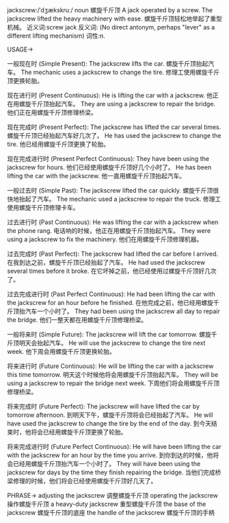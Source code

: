 jackscrew:/ˈdʒækskruː/
noun
螺旋千斤顶
A jack operated by a screw.
The jackscrew lifted the heavy machinery with ease.  螺旋千斤顶轻松地举起了重型机械。
近义词:screw jack
反义词: (No direct antonym, perhaps "lever" as a different lifting mechanism)
词性:n.


USAGE->

一般现在时 (Simple Present):
The jackscrew lifts the car. 螺旋千斤顶抬起汽车。
The mechanic uses a jackscrew to change the tire.  修理工使用螺旋千斤顶更换轮胎。

现在进行时 (Present Continuous):
He is lifting the car with a jackscrew.  他正在用螺旋千斤顶抬起汽车。
They are using a jackscrew to repair the bridge. 他们正在用螺旋千斤顶修理桥梁。

现在完成时 (Present Perfect):
The jackscrew has lifted the car several times. 螺旋千斤顶已经抬起汽车好几次了。
He has used the jackscrew to change the tire. 他已经用螺旋千斤顶更换了轮胎。

现在完成进行时 (Present Perfect Continuous):
They have been using the jackscrew for hours. 他们已经使用螺旋千斤顶好几个小时了。
He has been lifting the car with the jackscrew. 他一直用螺旋千斤顶抬起汽车。

一般过去时 (Simple Past):
The jackscrew lifted the car quickly. 螺旋千斤顶很快地抬起了汽车。
The mechanic used a jackscrew to repair the truck.  修理工使用螺旋千斤顶修理卡车。

过去进行时 (Past Continuous):
He was lifting the car with a jackscrew when the phone rang.  电话响的时候，他正在用螺旋千斤顶抬起汽车。
They were using a jackscrew to fix the machinery. 他们在用螺旋千斤顶修理机器。

过去完成时 (Past Perfect):
The jackscrew had lifted the car before I arrived. 在我到达之前，螺旋千斤顶已经抬起了汽车。
He had used the jackscrew several times before it broke.  在它坏掉之前，他已经使用过螺旋千斤顶好几次了。

过去完成进行时 (Past Perfect Continuous):
He had been lifting the car with the jackscrew for an hour before he finished.  在他完成之前，他已经用螺旋千斤顶抬汽车一个小时了。
They had been using the jackscrew all day to repair the bridge. 他们一整天都在用螺旋千斤顶修理桥梁。

一般将来时 (Simple Future):
The jackscrew will lift the car tomorrow. 螺旋千斤顶明天会抬起汽车。
He will use the jackscrew to change the tire next week.  他下周会用螺旋千斤顶更换轮胎。

将来进行时 (Future Continuous):
He will be lifting the car with a jackscrew this time tomorrow. 明天这个时候他将会用螺旋千斤顶抬起汽车。
They will be using a jackscrew to repair the bridge next week.  下周他们将会用螺旋千斤顶修理桥梁。

将来完成时 (Future Perfect):
The jackscrew will have lifted the car by tomorrow afternoon.  到明天下午，螺旋千斤顶将会已经抬起了汽车。
He will have used the jackscrew to change the tire by the end of the day.  到今天结束时，他将会已经用螺旋千斤顶更换了轮胎。

将来完成进行时 (Future Perfect Continuous):
He will have been lifting the car with the jackscrew for an hour by the time you arrive. 到你到达的时候，他将会已经用螺旋千斤顶抬汽车一个小时了。
They will have been using the jackscrew for days by the time they finish repairing the bridge.  当他们完成桥梁修理的时候，他们将会已经使用螺旋千斤顶好几天了。



PHRASE->
adjusting the jackscrew 调整螺旋千斤顶
operating the jackscrew 操作螺旋千斤顶
a heavy-duty jackscrew 重型螺旋千斤顶
the base of the jackscrew 螺旋千斤顶的底座
the handle of the jackscrew 螺旋千斤顶的手柄
